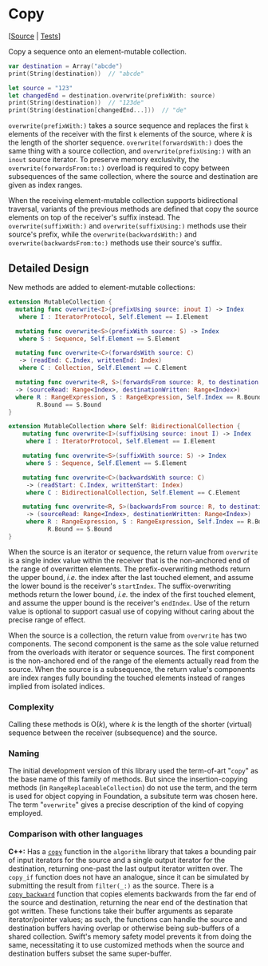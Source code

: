 # Copy

[[Source](../Sources/Algorithms/Copy.swift) |
 [Tests](../Tests/SwiftAlgorithmsTests/CopyTests.swift)]

Copy a sequence onto an element-mutable collection.

```swift
var destination = Array("abcde")
print(String(destination))  // "abcde"

let source = "123"
let changedEnd = destination.overwrite(prefixWith: source)
print(String(destination))  // "123de"
print(String(destination[changedEnd...]))  // "de"
```

`overwrite(prefixWith:)` takes a source sequence and replaces the first `k`
elements of the receiver with the first `k` elements of the source, where *k*
is the length of the shorter sequence. `overwrite(forwardsWith:)` does the same
thing with a source collection, and `overwrite(prefixUsing:)` with an `inout`
source iterator. To preserve memory exclusivity, the
`overwrite(forwardsFrom:to:)` overload is required to copy between subsequences
of the same collection, where the source and destination are given as index
ranges.

When the receiving element-mutable collection supports bidirectional traversal,
variants of the previous methods are defined that copy the source elements on
top of the receiver's suffix instead. The `overwrite(suffixWith:)` and
`overwrite(suffixUsing:)` methods use their source's prefix, while the
`overwrite(backwardsWith:)` and `overwrite(backwardsFrom:to:)` methods use
their source's suffix.

## Detailed Design

New methods are added to element-mutable collections:

```swift
extension MutableCollection {
  mutating func overwrite<I>(prefixUsing source: inout I) -> Index
   where I : IteratorProtocol, Self.Element == I.Element

  mutating func overwrite<S>(prefixWith source: S) -> Index
   where S : Sequence, Self.Element == S.Element

  mutating func overwrite<C>(forwardsWith source: C)
   -> (readEnd: C.Index, writtenEnd: Index)
   where C : Collection, Self.Element == C.Element

  mutating func overwrite<R, S>(forwardsFrom source: R, to destination: S)
  -> (sourceRead: Range<Index>, destinationWritten: Range<Index>)
  where R : RangeExpression, S : RangeExpression, Self.Index == R.Bound,
        R.Bound == S.Bound
}

extension MutableCollection where Self: BidirectionalCollection {
    mutating func overwrite<I>(suffixUsing source: inout I) -> Index
     where I : IteratorProtocol, Self.Element == I.Element

    mutating func overwrite<S>(suffixWith source: S) -> Index
     where S : Sequence, Self.Element == S.Element

    mutating func overwrite<C>(backwardsWith source: C)
     -> (readStart: C.Index, writtenStart: Index)
     where C : BidirectionalCollection, Self.Element == C.Element

    mutating func overwrite<R, S>(backwardsFrom source: R, to destination: S)
     -> (sourceRead: Range<Index>, destinationWritten: Range<Index>)
     where R : RangeExpression, S : RangeExpression, Self.Index == R.Bound,
           R.Bound == S.Bound
}
```

When the source is an iterator or sequence, the return value from `overwrite`
is a single index value within the receiver that is the non-anchored end of the
range of overwritten elements. The prefix-overwriting methods return the upper
bound, *i.e.* the index after the last touched element, and assume the lower
bound is the receiver's `startIndex`. The suffix-overwriting methods return the
lower bound, *i.e.* the index of the first touched element, and assume the
upper bound is the receiver's `endIndex`. Use of the return value is optional
to support casual use of copying without caring about the precise range of
effect.

When the source is a collection, the return value from `overwrite` has two
components. The second component is the same as the sole value returned from
the overloads with iterator or sequence sources. The first component is the
non-anchored end of the range of the elements actually read from the source.
When the source is a subsequence, the return value's components are index
ranges fully bounding the touched elements instead of ranges implied from
isolated indices.

### Complexity

Calling these methods is O(_k_), where _k_ is the length of the shorter
(virtual) sequence between the receiver (subsequence) and the source.

### Naming

The initial development version of this library used the term-of-art "`copy`"
as the base name of this family of methods. But since the insertion-copying
methods (in `RangeReplaceableCollection`) do not use the term, and the term is
used for object copying in Foundation, a subsitute term was chosen here. The
term "`overwrite`" gives a precise description of the kind of copying employed.

### Comparison with other languages

**C++:** Has a [`copy`][C++Copy] function in the `algorithm` library that takes
a bounding pair of input iterators for the source and a single output iterator
for the destination, returning one-past the last output iterator written over.
The `copy_if` function does not have an analogue, since it can be simulated by
submitting the result from `filter(_:)` as the source.  There is a
[`copy_backward`][C++CopyBackward] function that copies elements backwards from
the far end of the source and destination, returning the near end of the
destination that got written.  These functions take their buffer arguments as
separate iterator/pointer values; as such, the functions can handle the source
and destination buffers having overlap or otherwise being sub-buffers of a
shared collection.  Swift's memory safety model prevents it from doing the
same, necessitating it to use customized methods when the source and
destination buffers subset the same super-buffer.

<!-- Link references for other languages -->

[C++Copy]: https://en.cppreference.com/w/cpp/algorithm/copy
[C++CopyBackward]: https://en.cppreference.com/w/cpp/algorithm/copy_backward
